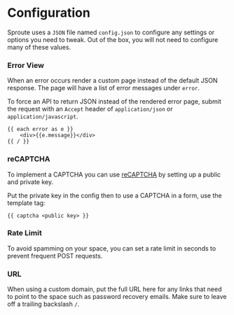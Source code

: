 # Configuration

Sproute uses a `JSON` file named `config.json` to configure any settings or options you need to tweak. Out of the box, you will not need to configure many of these values.

### Error View

When an error occurs render a custom page instead of the default JSON response. The page will have a list of error messages under `error`.

To force an API to return JSON instead of the rendered error page, submit the request with an `Accept` header of `application/json` or `application/javascript`.

~~~
{{ each error as e }}
	<div>{{e.message}}</div>
{{ / }}
~~~

### reCAPTCHA

To implement a CAPTCHA you can use [reCAPTCHA](https://www.google.com/recaptcha/admin/create) by setting up a public and private key.

Put the private key in the config then to use a CAPTCHA in a form, use the template tag:

~~~
{{ captcha <public key> }}
~~~

### Rate Limit

To avoid spamming on your space, you can set a rate limit in seconds to prevent frequent POST requests.

### URL

When using a custom domain, put the full URL here for any links that need to point to the space such as password recovery emails. Make sure to leave off a trailing backslash `/`.
